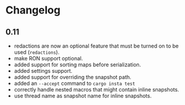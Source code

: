 # Changelog

## 0.11

* redactions are now an optional feature that must be turned on to be used (`redactions`).
* make RON support optional.
* added support for sorting maps before serialization.
* added settings support.
* added support for overriding the snapshot path.
* added an `--accept` command to `cargo insta test`
* correctly handle nested macros that might contain inline snapshots.
* use thread name as snapshot name for inline snapshots.
